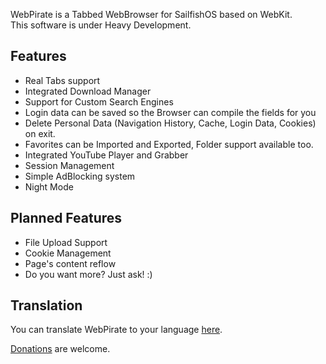 WebPirate is a Tabbed WebBrowser for SailfishOS based on WebKit.<br>
This software is under Heavy Development.

Features
-----
- Real Tabs support
- Integrated Download Manager
- Support for Custom Search Engines
- Login data can be saved so the Browser can compile the fields for you
- Delete Personal Data (Navigation History, Cache, Login Data, Cookies) on exit.
- Favorites can be Imported and Exported, Folder support available too.
- Integrated YouTube Player and Grabber
- Session Management
- Simple AdBlocking system
- Night Mode

Planned Features
-----

- File Upload Support
- Cookie Management
- Page's content reflow
- Do you want more? Just ask! :)

Translation
-----
You can translate WebPirate to your language [here](https://www.transifex.com/projects/p/webpirate/).

[Donations](https://www.paypal.com/cgi-bin/webscr?cmd=_donations&business=SQFHRE6MHAPUC&lc=GB&item_name=Donazione%20per%20sviluppo%20WebPirate&currency_code=EUR&bn=PP%2dDonationsBF%3abtn_donate_SM%2egif%3aNonHosted) are welcome.